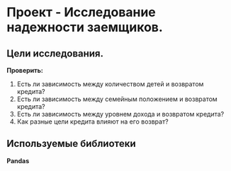# Проект - Исследование надежности заемщиков.


## Цели исследования.

**Проверить:**
1. Есть ли зависимость между количеством детей и возвратом кредита?
2. Есть ли зависимость между семейным положением и возвратом кредита?
3. Есть ли зависимость между уровнем дохода и возвратом кредита?
4. Как разные цели кредита влияют на его возврат?


## Используемые библиотеки
**Pandas**
